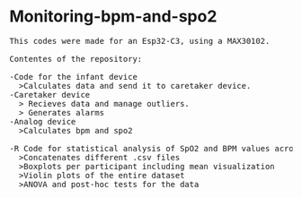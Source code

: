 # Monitoring-bpm-and-spo2
<pre>
This codes were made for an Esp32-C3, using a MAX30102.

Contentes of the repository:

-Code for the infant device
  >Calculates data and send it to caretaker device.
-Caretaker device
  > Recieves data and manage outliers.
  > Generates alarms
-Analog device
  >Calculates bpm and spo2

-R Code for statistical analysis of SpO2 and BPM values across 3 devices
  >Concatenates different .csv files
  >Boxplots per participant including mean visualization
  >Violin plots of the entire dataset
  >ANOVA and post-hoc tests for the data

</pre>
